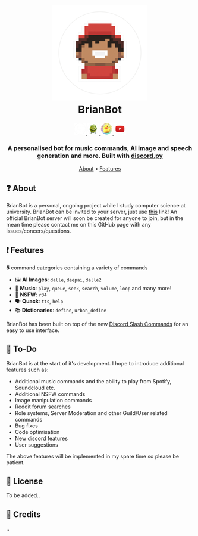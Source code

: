 <h1 align="center">
  <img src="https://github.com/JamesGardiner1/BrianBot-Online/blob/main/images/BrianBotProfile.png?raw=true" alt="BrianBot Profile" width="256" height="256">
  <br>
  BrianBot
  <br>
</h1>

<div id="banner">
    <div class="inline-block" align="center">
        <div>
            <a href="https://openai.com/dall-e-2/">
                <img src="https://github.com/JamesGardiner1/BrianBot-Online/blob/main/images/Dalle2Logo.png?raw=true" alt="Dalle 2 Logo" width="32" height="32">
            </a>
            <a href="https://www.craiyon.com">
                <img src="https://github.com/JamesGardiner1/BrianBot-Online/blob/main/images/DalleMiniLogoNew.png?raw=true" alt="Dalle Mini Logo" width="32" height="32">
            </a>
            <a href="https://uberduck.ai">
                <img src="https://github.com/JamesGardiner1/BrianBot-Online/blob/main/images/UberDuckLogo.png?raw=true" alt="UverDuck AI Logo" width="32" height="32">
            </a>
            <a href="https://www.youtube.com">
                <img src="https://github.com/JamesGardiner1/BrianBot-Online/blob/main/images/YoutubeLogo.png?raw=true" alt="Youtube Logo" width="32" height="32">
            </a>
        </div>
    </div>
</div>

<h3 align=center>A personalised bot for music commands, AI image and speech generation and more. Built with <a href=https://github.com/Rapptz/discord.py>discord.py</a></h3>

<p align="center">
  <a href="#about">About</a>
  •
  <a href="#Features">Features</a>
</p>

## ❓ About

BrianBot is a personal, ongoing project while I study computer science at university. BrianBot can be invited to your server, just use [this](https://discord.com/api/oauth2/authorize?client_id=987829603118759936&permissions=8&scope=bot%20applications.commands) link!
An official BrianBot server will soon be created for anyone to join, but in the mean time please contact me on this GitHub page with any issues/concers/questions.

## ❗ Features

**5** command categories containing a variety of commands

*   🖼  **AI Images**: `dalle`, `deepai`, `dalle2`
*   🎵  **Music**: `play`, `queue`, `seek`, `search`, `volume`, `loop` and many more!
*   🔞  **NSFW**: `r34`
*   🗣️  **Quack**: `tts`, `help`
*   📚  **Dictionaries**: `define`, `urban_define`

BrianBot has been built on top of the new [Discord Slash Commands](https://discord.com/blog/slash-commands-are-here) for an easy to use interface.


## 📝 To-Do

BrianBot is at the start of it's development. I hope to introduce additional features such as:
  * Additional music commands and the ability to play from Spotify, Soundcloud etc.
  * Additional NSFW commands
  * Image manipulation commands
  * Reddit forum searches
  * Role systems, Server Moderation and other Guild/User related commands
  * Bug fixes
  * Code optimisation
  * New discord features
  * User suggestions
  
The above features will be implemented in my spare time so please be patient. 

## 📖 License

To be added..

## 📜 Credits
..
